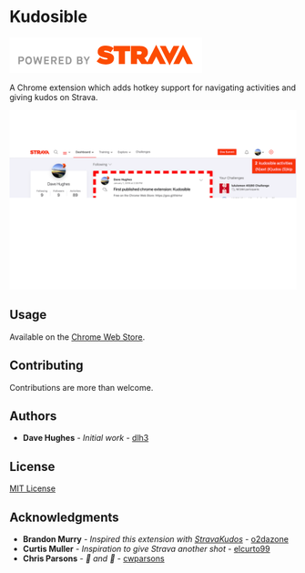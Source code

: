 # Kudosible

[![Powered by Strava](https://github.com/dlh3/query-strava/raw/master/images/api_logo_pwrdBy_strava_horiz_light.png "Powered by Strava")](https://www.strava.com/)

A Chrome extension which adds hotkey support for navigating activities and giving kudos on Strava.

![Screenshot](https://github.com/dlh3/kudosible/raw/master/screenshot.png "Screenshot")

## Usage

Available on the [Chrome Web Store](https://chrome.google.com/webstore/detail/kudosible-–-hotkeys-for-s/cfmeifdjbilambnhoidkjfobhphhmhhl).

## Contributing

Contributions are more than welcome.

## Authors

* **Dave Hughes** - *Initial work* - [dlh3](https://github.com/dlh3)

## License

[MIT License](https://github.com/dlh3/query-strava/blob/master/LICENSE)

## Acknowledgments

* **Brandon Murry** - *Inspired this extension with [StravaKudos](https://github.com/o2dazone/StravaKudos)* - [o2dazone](https://github.com/o2dazone)
* **Curtis Muller** - *Inspiration to give Strava another shot* - [elcurto99](https://github.com/elcurto99)
* **Chris Parsons** - *💪 and 🌭* - [cwparsons](https://github.com/cwparsons)
